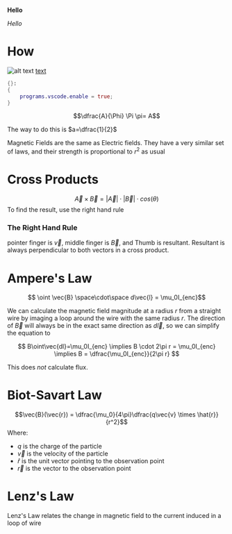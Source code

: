 __Hello__

*Hello*

# How 
![alt text](https://firefox-settings-attachments.cdn.mozilla.net/main-workspace/newtab-wallpapers-v2/7fd1f326-58cf-4b5c-9737-e68a8c44dc51.avif)
[text](file:///D:/Projects/test-lms-1/static/content/index.html)

```nix
{}:
{
    programs.vscode.enable = true;
}

```

$$\dfrac{A}{\Phi} \Pi \pi= A$$

The way to do this is $a=\dfrac{1}{2}$

Magnetic Fields are the same as Electric fields. They have a very similar set of laws, and their strength is proportional to $r^2$ as usual

# Cross Products
$$\vec{A}\times\vec{B}=|\vec{A}|\cdot|\vec{B}|\cdot cos(\theta)$$
To find the result, use the right hand rule
### The Right Hand Rule
pointer finger is $\vec{v}$, middle finger is $\vec{B}$, and Thumb is resultant. Resultant is always perpendicular to both vectors in a cross product.

# Ampere's Law

$$ \oint \vec{B} \space\cdot\space d\vec{l} = \mu_0I_{enc}$$

We can calculate the magnetic field magnitude at a radius $r$ from a straight wire by imaging a loop around the wire with the same radius $r$. The direction of $\vec{B}$ will always be in the exact same direction as $d\vec{l}$, so we can simplify the equation to

$$
B\oint\vec{dl}=\mu_0I_{enc} 
\implies B \cdot 2\pi r = \mu_0I_{enc} 
\implies B = \dfrac{\mu_0I_{enc}}{2\pi r}
$$

This does *not* calculate flux.


# Biot-Savart Law
$$\vec{B}(\vec{r}) = \dfrac{\mu_0}{4\pi}\dfrac{q\vec{v} \times \hat{r}}{r^2}$$Where:
- $q$ is the charge of the particle
- $\vec{v}$ is the velocity of the particle
- $\hat{r}$ is the unit vector pointing to the observation point
- $\vec{r}$ is the vector to the observation point

# Lenz's Law
Lenz's Law relates the change in magnetic field to the current induced in a loop of wire